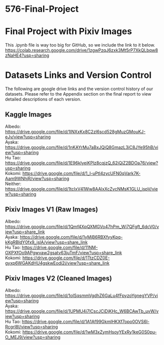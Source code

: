 # 576-Final-Project

# **Final Project with Pixiv Images**
This .ipynb file is way too big for GitHub, so we include the link to it below. \
https://colab.research.google.com/drive/1zgwPzqJ6zxk3Mt5rP7XkQLbqw8zNaHE4?usp=sharing


# **Datasets Links and Version Control**

The following are google drive links and the version control history of our datasets. Please refer to the Appendix section on the final report to view detailed descriptions of each version.

## Kaggle Images

Albedo:
https://drive.google.com/file/d/1INXxKx8C2zl6scd528gMuzGMouKJ-eJv/view?usp=sharing \
Ayaka:
https://drive.google.com/file/d/1nKAYrMu7aBxJQiQ8GmazL3iC8JYe95hB/view?usp=sharing \
Hu Tao:
https://drive.google.com/file/d/1E96kIyeiKPlz8cqjzQ_62iQiZ2BDOa76/view?usp=sharing \
Kokomi:
https://drive.google.com/file/d/1_l-uPtl4zycUFN0qVark7K-Aam9WNhjR/view?usp=sharing \
Neither:
https://drive.google.com/file/d/1tcIxV41Ww8AAlxXcZvcNMsK1GLU_ispV/view?usp=sharing

## Pixiv Images V1 (Raw Images)

Albedo: 
https://drive.google.com/file/d/1Qmf4XpQXMGVo47hPm_Wi7QFgft_6dcV0/view?usp=share_link \
Ayaka: 
https://drive.google.com/file/d/1yMjB6RBXfyyKpq-kKgRBIdY0fx9_jslA/view?usp=share_link \
Hu Tao: 
https://drive.google.com/file/d/11NM-OXPXfOo9APgwvaw2gsatv63juTmF/view?usp=share_link \
Kokomi: https://drive.google.com/file/d/1TtzCDZ0E-gyxp6WGAKdHU4gskwEodi2j/view?usp=share_link

##  Pixiv Images V2 (Cleaned Images)

Albedo: 
https://drive.google.com/file/d/1oISqsmmVgdhZ6GaLu4fFpyzoYgnegYVP/view?usp=sharing \
Ayaka: 
https://drive.google.com/file/d/1UPMU4i7lCscJCiDjKHc_W6BCAwTb_uvW/view?usp=sharing \
Hu Tao: 
https://drive.google.com/file/d/1A1Af99GkmlHKXf7opo0OVS6l-Rcgrl8I/view?usp=sharing \
Kokomi:
https://drive.google.com/file/d/1wM3xZymHsoyYExRy1keG0S0pu-O_MEJ9/view?usp=sharing
